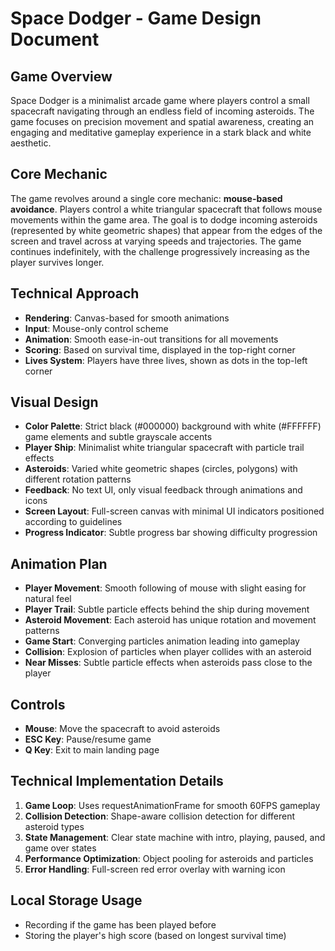 # Space Dodger - Game Design Document

## Game Overview
Space Dodger is a minimalist arcade game where players control a small spacecraft navigating through an endless field of incoming asteroids. The game focuses on precision movement and spatial awareness, creating an engaging and meditative gameplay experience in a stark black and white aesthetic.

## Core Mechanic
The game revolves around a single core mechanic: **mouse-based avoidance**. Players control a white triangular spacecraft that follows mouse movements within the game area. The goal is to dodge incoming asteroids (represented by white geometric shapes) that appear from the edges of the screen and travel across at varying speeds and trajectories. The game continues indefinitely, with the challenge progressively increasing as the player survives longer.

## Technical Approach
- **Rendering**: Canvas-based for smooth animations
- **Input**: Mouse-only control scheme
- **Animation**: Smooth ease-in-out transitions for all movements
- **Scoring**: Based on survival time, displayed in the top-right corner
- **Lives System**: Players have three lives, shown as dots in the top-left corner

## Visual Design
- **Color Palette**: Strict black (#000000) background with white (#FFFFFF) game elements and subtle grayscale accents
- **Player Ship**: Minimalist white triangular spacecraft with particle trail effects
- **Asteroids**: Varied white geometric shapes (circles, polygons) with different rotation patterns
- **Feedback**: No text UI, only visual feedback through animations and icons
- **Screen Layout**: Full-screen canvas with minimal UI indicators positioned according to guidelines
- **Progress Indicator**: Subtle progress bar showing difficulty progression

## Animation Plan
- **Player Movement**: Smooth following of mouse with slight easing for natural feel
- **Player Trail**: Subtle particle effects behind the ship during movement
- **Asteroid Movement**: Each asteroid has unique rotation and movement patterns
- **Game Start**: Converging particles animation leading into gameplay
- **Collision**: Explosion of particles when player collides with an asteroid
- **Near Misses**: Subtle particle effects when asteroids pass close to the player

## Controls
- **Mouse**: Move the spacecraft to avoid asteroids
- **ESC Key**: Pause/resume game
- **Q Key**: Exit to main landing page

## Technical Implementation Details
1. **Game Loop**: Uses requestAnimationFrame for smooth 60FPS gameplay
2. **Collision Detection**: Shape-aware collision detection for different asteroid types
3. **State Management**: Clear state machine with intro, playing, paused, and game over states
4. **Performance Optimization**: Object pooling for asteroids and particles
5. **Error Handling**: Full-screen red error overlay with warning icon

## Local Storage Usage
- Recording if the game has been played before
- Storing the player's high score (based on longest survival time)
